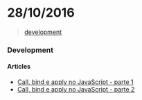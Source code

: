 # 28/10/2016

> [development](#development)


### Development

#### Articles
- [Call, bind e apply no JavaScript - parte 1](http://felipenmoura.com/articles/call-bind-e-apply-no-javascript-parte-1/)
- [Call, bind e apply no JavaScript - parte 2](http://felipenmoura.com/articles/call-bind-e-apply-no-javascript-parte-2/)